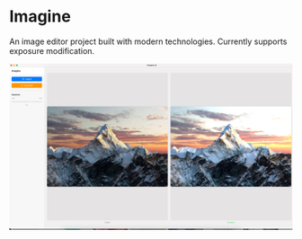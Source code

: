 # Imagine

An image editor project built with modern technologies. Currently supports exposure modification.

![img.png](img.png)